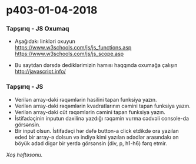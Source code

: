# p403-01-04-2018

### Tapşırıq - JS Oxumaq
- Aşağıdakı linkləri oxuyun
  https://www.w3schools.com/js/js_functions.asp
  https://www.w3schools.com/js/js_scope.asp
  
- Bu saytdan dərsdə dediklərimizin hamısı haqqında oxumağa çalışın
  http://javascript.info/
  
### Tapşırıq - JS
- Verilən array-dəki rəqəmlərin hasilini tapan funksiya yazın.
- Verilən array-dəki rəqəmlərin kvadratlarının cəmini tapan funksiya yazın.
- Verilən array-dəki cüt rəqəmlərin cəmini tapan funksiya yazın.
- İstifadəçinin inputun daxilinə yazdığı rəqəmin vurma cədvəli console-da görsənsin.
- Bir input olsun. İstifadəçi hər dəfə button-a click etdikdə ora yazılan eded bir array-ə dolsun və indiyə kimi yazılan ədədlər arasındakı ən böyük ədəd digər bir yerdə görsənsin (div, p, h1-h6) fərq etmir.

*Xoş həftəsonu.*
